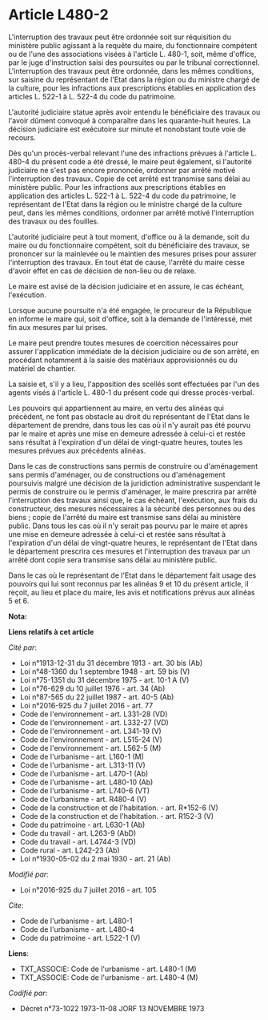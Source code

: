 # Article L480-2

L'interruption des travaux peut être ordonnée soit sur réquisition du ministère public agissant à la requête du maire, du
fonctionnaire compétent ou de l'une des associations visées à l'article L. 480-1, soit, même d'office, par le juge
d'instruction saisi des poursuites ou par le tribunal correctionnel. L'interruption des travaux peut être ordonnée, dans les
mêmes conditions, sur saisine du représentant de l'Etat dans la région ou du ministre chargé de la culture, pour les
infractions aux prescriptions établies en application des articles L. 522-1 à L. 522-4 du code du patrimoine. 

L'autorité judiciaire statue après avoir entendu le bénéficiaire des travaux ou l'avoir dûment convoqué à comparaître dans
les quarante-huit heures. La décision judiciaire est exécutoire sur minute et nonobstant toute voie de recours. 

Dès qu'un procès-verbal relevant l'une des infractions prévues à l'article L. 480-4 du présent code a été dressé, le maire
peut également, si l'autorité judiciaire ne s'est pas encore prononcée, ordonner par arrêté motivé l'interruption des
travaux. Copie de cet arrêté est transmise sans délai au ministère public. Pour les infractions aux prescriptions établies en
application des articles L. 522-1 à L. 522-4 du code du patrimoine, le représentant de l'Etat dans la région ou le ministre
chargé de la culture peut, dans les mêmes conditions, ordonner par arrêté motivé l'interruption des travaux ou des fouilles. 

L'autorité judiciaire peut à tout moment, d'office ou à la demande, soit du maire ou du fonctionnaire compétent, soit du
bénéficiaire des travaux, se prononcer sur la mainlevée ou le maintien des mesures prises pour assurer l'interruption des
travaux. En tout état de cause, l'arrêté du maire cesse d'avoir effet en cas de décision de non-lieu ou de relaxe. 

Le maire est avisé de la décision judiciaire et en assure, le cas échéant, l'exécution. 

Lorsque aucune poursuite n'a été engagée, le procureur de la République en informe le maire qui, soit d'office, soit à la
demande de l'intéressé, met fin aux mesures par lui prises. 

Le maire peut prendre toutes mesures de coercition nécessaires pour assurer l'application immédiate de la décision judiciaire
ou de son arrêté, en procédant notamment à la saisie des matériaux approvisionnés ou du matériel de chantier. 

La saisie et, s'il y a lieu, l'apposition des scellés sont effectuées par l'un des agents visés à l'article L. 480-1 du
présent code qui dresse procès-verbal. 

Les pouvoirs qui appartiennent au maire, en vertu des alinéas qui précèdent, ne font pas obstacle au droit du représentant de
l'Etat dans le département de prendre, dans tous les cas où il n'y aurait pas été pourvu par le maire et après une mise en
demeure adressée à celui-ci et restée sans résultat à l'expiration d'un délai de vingt-quatre heures, toutes les mesures
prévues aux précédents alinéas. 

Dans le cas de constructions sans permis de construire ou d'aménagement sans permis d'aménager, ou de constructions ou
d'aménagement poursuivis malgré une décision de la juridiction administrative suspendant le permis de construire ou le permis
d'aménager, le maire prescrira par arrêté l'interruption des travaux ainsi que, le cas échéant, l'exécution, aux frais du
constructeur, des mesures nécessaires à la sécurité des personnes ou des biens ; copie de l'arrêté du maire est transmise
sans délai au ministère public. Dans tous les cas où il n'y serait pas pourvu par le maire et après une mise en demeure
adressée à celui-ci et restée sans résultat à l'expiration d'un délai de vingt-quatre heures, le représentant de l'Etat dans
le département prescrira ces mesures et l'interruption des travaux par un arrêté dont copie sera transmise sans délai au
ministère public. 

Dans le cas où le représentant de l'Etat dans le département fait usage des pouvoirs qui lui sont reconnus par les alinéas 9
et 10 du présent article, il reçoit, au lieu et place du maire, les avis et notifications prévus aux alinéas 5 et 6.

**Nota:**



**Liens relatifs à cet article**

_Cité par_:

  - Loi n°1913-12-31 du 31 décembre 1913 - art. 30 bis (Ab)
  - Loi n°48-1360 du 1 septembre 1948 - art. 59 bis (V)
  - Loi n°75-1351 du 31 décembre 1975 - art. 10-1 A (V)
  - Loi n°76-629 du 10 juillet 1976 - art. 34 (Ab)
  - Loi n°87-565 du 22 juillet 1987 - art. 40-5 (Ab)
  - Loi n°2016-925 du 7 juillet 2016 - art. 77
  - Code de l'environnement - art. L331-28 (VD)
  - Code de l'environnement - art. L332-27 (VD)
  - Code de l'environnement - art. L341-19 (V)
  - Code de l'environnement - art. L515-24 (V)
  - Code de l'environnement - art. L562-5 (M)
  - Code de l'urbanisme - art. L160-1 (M)
  - Code de l'urbanisme - art. L313-11 (V)
  - Code de l'urbanisme - art. L470-1 (Ab)
  - Code de l'urbanisme - art. L480-10 (Ab)
  - Code de l'urbanisme - art. L740-6 (VT)
  - Code de l'urbanisme - art. R480-4 (V)
  - Code de la construction et de l'habitation. - art. R*152-6 (V)
  - Code de la construction et de l'habitation. - art. R152-3 (V)
  - Code du patrimoine - art. L630-1 (Ab)
  - Code du travail - art. L263-9 (AbD)
  - Code du travail - art. L4744-3 (VD)
  - Code rural - art. L242-23 (Ab)
  - Loi n°1930-05-02 du 2 mai 1930 - art. 21 (Ab)

_Modifié par_:

  - Loi n°2016-925 du 7 juillet 2016 - art. 105

_Cite_:

  - Code de l'urbanisme - art. L480-1
  - Code de l'urbanisme - art. L480-4
  - Code du patrimoine - art. L522-1 (V)

**Liens**:

  - TXT_ASSOCIE: Code de l'urbanisme - art. L480-1 (M)
  - TXT_ASSOCIE: Code de l'urbanisme - art. L480-4 (M)

_Codifié par_:

  - Décret n°73-1022 1973-11-08 JORF 13 NOVEMBRE 1973
